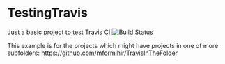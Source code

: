 # TestingTravis
Just a basic project to test Travis CI
[![Build Status](https://travis-ci.com/mformihir/TestingTravis.svg?branch=master)](https://travis-ci.com/mformihir/TestingTravis)

This example is for the projects which might have projects in one of more subfolders: https://github.com/mformihir/TravisInTheFolder
